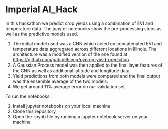 # Imperial AI_Hack 
In this hackathon we predict crop yields using a combination of EVI and temperature data. The jupyter notebooks show the pre-processing steps as well as the predictive models used.
1) The initial model used was a CNN which acted on concatenated EVI and temperature data aggregated across different locations in Illinois. The architecture was a modified version of the one found at https://github.com/gabrieltseng/pycrop-yield-prediction. 
2) A Gaussian Process model was then applied to the final layer features of the CNN as well as additional latitude and longitude data. 
3) Yield predictions from both models were compared and the final output was the ensemble average of the two models. 
4) We get around 11% average error on our validation set.


To run the notebooks:
1. Install jupyter notebooks on your local machine
2. Clone this repository
3. Open the .ipynb file by running a jupyter notebook server on your machine 
